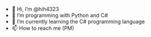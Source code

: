 - 👋 Hi, I’m @hih4323
- 👀 I’m programming with Python and C#
- 🌱 I’m currently learning the C# programming language
- 📫 How to reach me (PM)

<!---
hih4323/hih4323 is a ✨ special ✨ repository because its `README.md` (this file) appears on your GitHub profile.
You can click the Preview link to take a look at your changes.
--->
